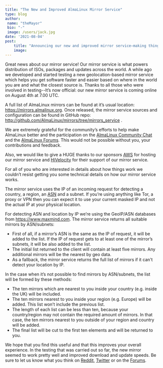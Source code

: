 ```yaml
---
title: "The New and Improved AlmaLinux Mirror Service"
type: blog
author: 
 name: "theMayor"
 bio: "-"
 image: /users/jack.jpg
date: '2021-08-04'
post:
    title: "Announcing our new and improved mirror service—making things faster for you."
    image: 
---
```


Great news about our mirror service! Our mirror service is what powers distribution of ISOs, packages and updates across the world. A while ago we developed and started testing a new geolocation-based mirror service which helps you get software faster and easier based on where in the world you are and what the closest source is. Thanks to all those who were involved in testing--It’s now official: our new mirror service is coming online on August 4th at 7.00 UTC.

A full list of AlmaLinux mirrors can be found at it’s usual location: https://mirrors.almalinux.org. Once released, the mirror service sources and configuration can be found in GitHub repo: http://github.com/AlmaLinux/mirrors/tree/mirrors_service .

We are extremely grateful for the community’s efforts to help make AlmaLinux better and the participation on the [AlmaLinux Community Chat](https://chat.almalinux.org/) and the [AlmaLinux Forums](https://forums.almalinux.org/). This would not be possible without you, your contributions and feedback. 

Also, we would like to give a HUGE thanks to our sponsors [AWS](https://aws.amazon.com/) for hosting our mirror service and [HiVelocity](https://hivelocity.com/) for their support of our mirror service.

For all of you who are interested in details about how things work we couldn’t resist getting you some technical details on how our mirror service works.

The mirror service uses the IP of an incoming request for detecting a country, a region, an [ASN](https://en.wikipedia.org/wiki/Autonomous_system_(Internet)) and a subnet. If you’re using anything like Tor, a proxy or VPN then you can expect it to use your current masked IP and not the actual IP at your physical location.

For detecting ASN and location by IP we’re using the GeoIP/ASN databases from https://www.maxmind.com. The mirror service returns all suitable mirrors by ASN/subnets:

- First of all, if a mirror’s ASN is the same as the IP of request, it will be added to the list. If the IP of request gets to at least one of the mirror’s subnets, it will be also added to the list.
- The initial list returned to the client will contain at least five mirrors. Any additional mirrors will be the nearest by geo data.
- As a fallback, the mirror service returns the full list of mirrors if it can't detect your location by IP.

In the case when it’s not possible to find mirrors by ASN/subnets, the list will be formed by these methods: 

- The ten mirrors which are nearest to you inside your country (e.g. inside the UK) will be included.
- The ten mirrors nearest to you inside your region (e.g. Europe) will be added. This list won’t include the previous list.
- The length of each list can be less than ten, because your country/region may not contain the required amount of mirrors. In that case, the ten mirrors nearest to you outside of your region and country will be added.
- The final list will be cut to the first ten elements and will be returned to you.

We hope that you find this useful and that this improves your overall experience. In the testing that was carried out so far, the new mirror seemed to work pretty well and improved download and update speeds. Be sure to let us know what you think on [Reddit](https://reddit.com/r/AlmaLinux), [Twitter](https://twitter.com/almalinux) or on the [Forums](https://almalinux.discourse.group/c/operations/infrastructure/15).